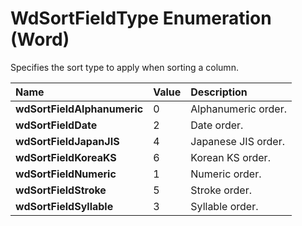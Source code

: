 
# WdSortFieldType Enumeration (Word)

Specifies the sort type to apply when sorting a column.



|**Name**|**Value**|**Description**|
|:-----|:-----|:-----|
| **wdSortFieldAlphanumeric**|0|Alphanumeric order.|
| **wdSortFieldDate**|2|Date order.|
| **wdSortFieldJapanJIS**|4|Japanese JIS order.|
| **wdSortFieldKoreaKS**|6|Korean KS order.|
| **wdSortFieldNumeric**|1|Numeric order.|
| **wdSortFieldStroke**|5|Stroke order.|
| **wdSortFieldSyllable**|3|Syllable order.|
